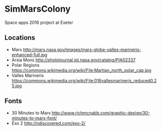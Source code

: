 # SimMarsColony

Space apps 2016 project at Exeter


## Locations

   * Mars http://mars.nasa.gov/images/mars-globe-valles-marineris-enhanced-full.jpg
   * Arsia Mons http://photojournal.jpl.nasa.gov/catalog/PIA02337
   * Polar Regions https://commons.wikimedia.org/wiki/File:Martian_north_polar_cap.jpg
   * Valles Marineris https://commons.wikimedia.org/wiki/File:016vallesmarineris_reduced0.25.jpg

## Fonts

   * 30 Minutes to Mars http://www.richmcnabb.com/graphic-design/30-minutes-to-mars-font/
   * Exo 2 http://ndiscovered.com/exo-2/
